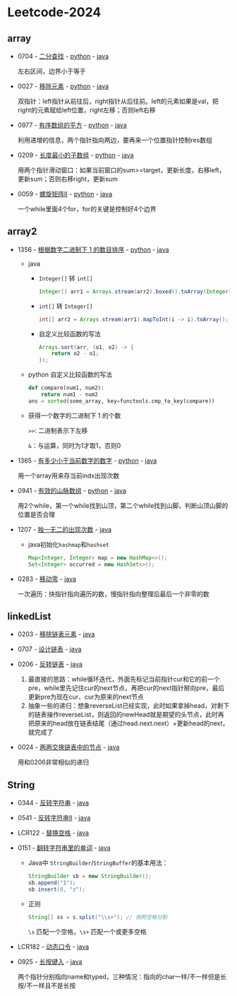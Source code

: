 # Leetcode-2024
## array
- 0704 - [二分查找](https://leetcode.cn/problems/binary-search/description/) - [python](python/q0704/solution.py) - [java](java/src/q0704/Solution.java)
    
  左右区间，边界小于等于


- 0027 - [移除元素](https://leetcode.cn/problems/remove-element/description/) - [python](python/q0027/solution.py) - [java](java/src/q0027/Solution.java)

  双指针：left指针从前往后，right指针从后往前。left的元素如果是val，把right的元素赋给left位置，right左移；否则left右移


- 0977 - [有序数组的平方](https://leetcode.cn/problems/squares-of-a-sorted-array/description/) - [python](python/q0977/solution.py) - [java](java/src/q0977/Solution.java)

  利用递增的信息，两个指针指向两边，要再来一个位置指针控制res数组


- 0209 - [长度最小的子数组](https://leetcode.cn/problems/minimum-size-subarray-sum/description/) - [python](python/q0209/solution.py) - [java](java/src/q0209/Solution.java)

  用两个指针滑动窗口：如果当前窗口的sum>=target，更新长度，右移left，更新sum；否则右移right，更新sum


- 0059 - [螺旋矩阵II](https://leetcode.cn/problems/spiral-matrix-ii/description/) - [python](python/q0059/solution.py) - [java](java/src/q0059/Solution.java)

  一个while里面4个for，for的关键是控制好4个边界


## array2
- 1356 - [根据数字二进制下 1 的数目排序](https://leetcode.cn/problems/sort-integers-by-the-number-of-1-bits/description/) - [python](python/q1356/solution.py) - [java](java/src/q1356/Solution.java)

  - java 
    - `Integer[]` 转 `int[]`
      ```java
      Integer[] arr1 = Arrays.stream(arr2).boxed().toArray(Integer[]::new);
      ```
    - `int[]` 转 `Integer[]`
      ```java
      int[] arr2 = Arrays.stream(arr1).mapToInt(i -> i).toArray();
      ```
    - 自定义比较函数的写法
      ```java
      Arrays.sort(arr, (o1, o2) -> {
          return o2 - o1;
      });
      ```
  - python 自定义比较函数的写法
    ```python 
    def compare(num1, num2):
        return num1 - num2
    ans = sorted(some_array, key=functools.cmp_to_key(compare))
    ```
  - 获得一个数字的二进制下 1 的个数
    
      `>>`: 二进制表示下左移
  
      `&`：与运算，同时为1才取1，否则0


- 1365 - [有多少小于当前数字的数字](https://leetcode.cn/problems/how-many-numbers-are-smaller-than-the-current-number/description/) - [python](python/q1365/solution.py) - [java](java/src/q1365/Solution.java)
  
  用一个array用来存当前indx出现次数


- 0941 - [有效的山脉数组](https://leetcode.cn/problems/valid-mountain-array/description/) - [python](python/q0941/solution.py) - [java](java/src/q0941/Solution.java)

  用2个while，第一个while找到山顶，第二个while找到山脚，判断山顶山脚的位置是否合理


- 1207 - [独一无二的出现次数](https://leetcode.cn/problems/unique-number-of-occurrences/description/) - [java](java/src/q1207/Solution.java)
  - java初始化`hashmap`和`hashset`
    ```java
    Map<Integer, Integer> map = new HashMap<>();
    Set<Integer> occurred = new HashSet<>();
    ```

- 0283 - [移动零](https://leetcode.cn/problems/move-zeroes/description/) - [java](java/src/q0283/Solution.java)

  一次遍历：快指针指向遍历的数，慢指针指向整理后最后一个非零的数


## linkedList


- 0203 - [移除链表元素](https://leetcode.cn/problems/remove-linked-list-elements/description/) - [java](java/src/q0203/Solution.java)


- 0707 - [设计链表](https://leetcode.cn/problems/design-linked-list/description/) - [java](java/src/q0707/MyLinkedList.java)


- 0206 - [反转链表](https://leetcode.cn/problems/reverse-linked-list/description/) - [java](java/src/q0206/Solution.java)

  1. 最直接的思路：while循环迭代，外面先标记当前指针cur和它的前一个pre，while里先记住cur的next节点，再把cur的next指针掰向pre，最后更新pre为现在cur、cur为原来的next节点
  2. 抽象一些的递归：想象reverseList已经实现，此时如果拿掉head，对剩下的链表操作reverseList，则返回的newHead就是期望的头节点，此时再把原来的head放在链表结尾（通过head.next.next）+更新head的next，就完成了


- 0024 - [两两交换链表中的节点](https://leetcode.cn/problems/swap-nodes-in-pairs/description/) - [java](java/src/q0024/Solution.java)

  用和0206非常相似的递归


## String


- 0344 - [反转字符串](https://leetcode.cn/problems/reverse-string/description/) - [java](java/src/q0344/Solution.java)


- 0541 - [反转字符串II](https://leetcode.cn/problems/reverse-string-ii/description/) - [java](java/src/q0541/Solution.java)


- LCR122 - [替换空格](https://leetcode.cn/problems/ti-huan-kong-ge-lcof/description/) - [java](java/src/qLCR122/Solution.java)


- 0151 - [翻转字符串里的单词](https://leetcode.cn/problems/reverse-words-in-a-string/description/) - [java](java/src/q0151/Solution.java)

  - Java中 `StringBuilder`/`StringBuffer`的基本用法：
    ```java
    StringBuilder sb = new StringBuilder();
    sb.append("1");
    sb.insert(0, "z");
    ```
  - 正则
    ```java
    String[] ss = s.split("\\s+"); // 按照空格分割
    ```
    `\s` 匹配一个空格，`\s+` 匹配一个或更多空格


- LCR182 - [动态口令](https://leetcode.cn/problems/zuo-xuan-zhuan-zi-fu-chuan-lcof/description/) - [java](java/src/qLCR182/Solution.java)


- 0925 - [长按键入](https://leetcode.cn/problems/long-pressed-name/description/) - [java](java/src/q0925/Solution.java)
  
  两个指针分别指向name和typed，三种情况：指向的char一样/不一样但是长按/不一样且不是长按